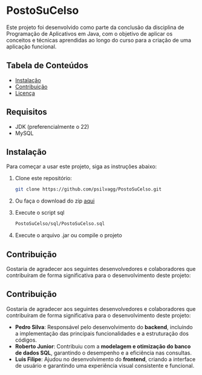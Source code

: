 # PostoSuCelso

Este projeto foi desenvolvido como parte da conclusão da disciplina de Programação de Aplicativos em Java, com o objetivo de aplicar os conceitos e técnicas aprendidas ao longo do curso para a criação de uma aplicação funcional.

## Tabela de Conteúdos
- [Instalação](#instalação)
- [Contribuição](#contribuição)
- [Licença](LICENSE)

## Requisitos
- JDK (preferencialmente o 22)
- MySQL


## Instalação

Para começar a usar este projeto, siga as instruções abaixo:

1. Clone este repositório:<br>
   ```bash
   git clone https://github.com/psilvagg/PostoSuCelso.git

2. Ou faça o download do zip [aqui](https://codeload.github.com/psilvagg/PostoSuCelso/zip/refs/heads/master)<br>

3. Execute o script sql
   ```bash
   PostoSuCelso/sql/PostoSuCelso.sql

4. Execute o arquivo .jar ou compile o projeto

## Contribuição

Gostaria de agradecer aos seguintes desenvolvedores e colaboradores que contribuíram de forma significativa para o desenvolvimento deste projeto:

## Contribuição

Gostaria de agradecer aos seguintes desenvolvedores e colaboradores que contribuíram de forma significativa para o desenvolvimento deste projeto:

- **Pedro Silva**: Responsável pelo desenvolvimento do **backend**, incluindo a implementação das principais funcionalidades e a estruturação dos códigos.
- **Roberto Junior**: Contribuiu com a **modelagem e otimização do banco de dados SQL**, garantindo o desempenho e a eficiência nas consultas.
- **Luis Filipe**: Ajudou no desenvolvimento do **frontend**, criando a interface de usuário e garantindo uma experiência visual consistente e funcional.


